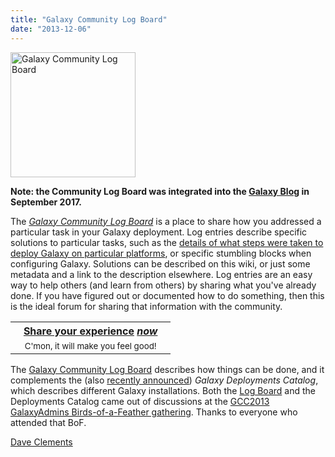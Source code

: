 ```yaml
---
title: "Galaxy Community Log Board"
date: "2013-12-06"
---
```

<div class='left'><a href='/src/blog/index.md'><img src="/src/images/logos/LogBoardWText200.png" alt="Galaxy Community Log Board" width="200" /></a></div>

**Note: the Community Log Board was integrated into the [Galaxy Blog](/src/blog/index.md) in September 2017.**

The *[Galaxy Community Log Board](/src/blog/index.md)* is a place to share how you addressed a particular task in your Galaxy deployment.  Log entries describe specific solutions to particular tasks, such as the [details of what steps were taken to deploy Galaxy on particular platforms](/src/blog/2013-04-urgi-virtualisation/index.md), or specific stumbling blocks when configuring Galaxy. Solutions can be described on this wiki, or just some metadata and a link to the description elsewhere.  Log entries are an easy way to help others (and learn from others) by sharing what you've already done.  If you have figured out or documented how to do something, then this is the ideal forum for sharing that information with the community.
  
<table>
  <tr>
    <th> &nbsp;&nbsp; <a href='/src/blog/index.md'>Share your experience</a> <em><a href='/src/blog/index.md'>now</a></em> &nbsp;&nbsp; </th>
  </tr>
  <tr>
    <td style=" border: none; text-align: center;"> <span style="font-size: smaller;"> C'mon, it will make you feel good! </span> </td>
  </tr>
</table>


The [Galaxy Community Log Board](/src/blog/index.md) describes how things can be done, and it complements the (also [recently announced](/src/news/galaxy-deployment-catalog/index.md)) *Galaxy Deployments Catalog*, which describes different Galaxy installations.  Both the [Log Board](/src/blog/index.md) and the Deployments Catalog came out of discussions at the [GCC2013 GalaxyAdmins Birds-of-a-Feather gathering](/src/events/gcc2013/bof/galaxy-admins/index.md).  Thanks to everyone who attended that BoF.

[Dave Clements](/src/people/dave-clements/index.md)
